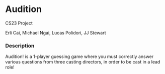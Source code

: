 # Audition
CS23 Project

Erli Cai, Michael Ngai, Lucas Polidori, JJ Stewart

### Description
Audition! is a 1-player guessing game where you must correctly answer various questions from three casting directors, in order to be cast in a lead role!
